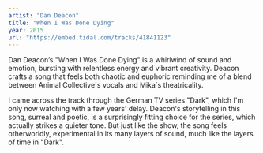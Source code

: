 ```yaml
---
artist: "Dan Deacon" 
title: "When I Was Done Dying"
year: 2015
url: "https://embed.tidal.com/tracks/41841123"
---
```


Dan Deacon’s "When I Was Done Dying" is a whirlwind of sound and emotion,
bursting with relentless energy and vibrant creativity. Deacon crafts a song
that feels both chaotic and euphoric reminding me of a blend between Animal
Collective´s vocals and Mika´s theatricality.

I came across the track through the German TV series "Dark", which I'm only now
watching with a few years’ delay. Deacon's storytelling in this song, surreal
and poetic, is a surprisingly fitting choice for the series, which actually
strikes a quieter tone. But just like the show, the song feels otherworldly,
experimental in its many layers of sound, much like the layers of time in
"Dark".

